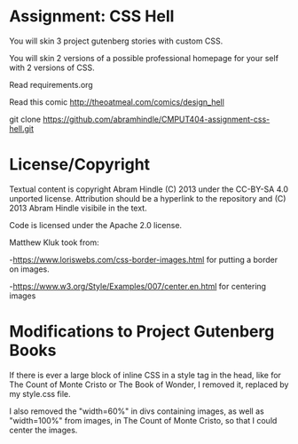 Assignment: CSS Hell
====================

You will skin 3 project gutenberg stories with custom CSS.

You will skin 2 versions of a possible professional homepage for your
self with 2 versions of CSS.

Read requirements.org

Read this comic http://theoatmeal.com/comics/design_hell

git clone https://github.com/abramhindle/CMPUT404-assignment-css-hell.git

License/Copyright
=================

Textual content is copyright Abram Hindle (C) 2013 under the CC-BY-SA
4.0 unported license. Attribution should be a hyperlink to the
repository and (C) 2013 Abram Hindle visibile in the text.

Code is licensed under the Apache 2.0 license.

Matthew Kluk took from: 

-https://www.loriswebs.com/css-border-images.html for putting a border on images.

-https://www.w3.org/Style/Examples/007/center.en.html for centering images


Modifications to Project Gutenberg Books
=================

If there is ever a large block of inline CSS in a style tag in the head, like for The Count of Monte Cristo or The Book of Wonder, I removed it, replaced by my style.css file. 

I also removed the "width=60%" in divs containing images, as well as "width=100%" from images, in The Count of Monte Cristo, so that I could center the images.